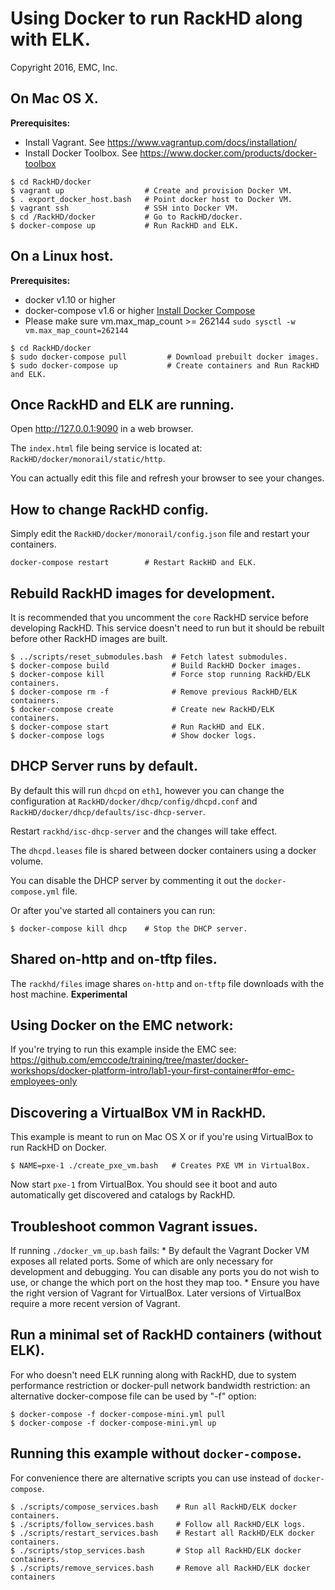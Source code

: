 # Using Docker to run RackHD along with ELK.

Copyright 2016, EMC, Inc.

## On Mac OS X.

**Prerequisites:**
  * Install Vagrant. See https://www.vagrantup.com/docs/installation/
  * Install Docker Toolbox. See https://www.docker.com/products/docker-toolbox

```
$ cd RackHD/docker
$ vagrant up                  # Create and provision Docker VM.
$ . export_docker_host.bash   # Point docker host to Docker VM.
$ vagrant ssh                 # SSH into Docker VM.
$ cd /RackHD/docker           # Go to RackHD/docker.
$ docker-compose up           # Run RackHD and ELK.
```

## On a Linux host.


**Prerequisites:**
  * docker v1.10 or higher
  * docker-compose v1.6 or higher [Install Docker Compose](https://docs.docker.com/compose/install/)
  * Please make sure vm.max_map_count >= 262144 ```sudo sysctl -w vm.max_map_count=262144```

```
$ cd RackHD/docker
$ sudo docker-compose pull         # Download prebuilt docker images.
$ sudo docker-compose up           # Create containers and Run RackHD and ELK.
```

## Once RackHD and ELK are running.

Open http://127.0.0.1:9090 in a web browser.

The `index.html` file being service is located at: `RackHD/docker/monorail/static/http`.

You can actually edit this file and refresh your browser to see your changes.

## How to change RackHD config.

Simply edit the `RackHD/docker/monorail/config.json` file and restart your containers.

```
docker-compose restart        # Restart RackHD and ELK.
```

## Rebuild RackHD images for development.

It is recommended that you uncomment the `core` RackHD service before developing RackHD. This service doesn't need to run but it should be rebuilt before other RackHD images are built.

```
$ ../scripts/reset_submodules.bash  # Fetch latest submodules.
$ docker-compose build              # Build RackHD Docker images.
$ docker-compose kill               # Force stop running RackHD/ELK containers.
$ docker-compose rm -f              # Remove previous RackHD/ELK containers.
$ docker-compose create             # Create new RackHD/ELK containers.
$ docker-compose start              # Run RackHD and ELK.
$ docker-compose logs               # Show docker logs.
```

## DHCP Server runs by default.

By default this will run `dhcpd` on `eth1`, however you can change the configuration at `RackHD/docker/dhcp/config/dhcpd.conf` and `RackHD/docker/dhcp/defaults/isc-dhcp-server`.

Restart `rackhd/isc-dhcp-server` and the changes will take effect.

The `dhcpd.leases` file is shared between docker containers using a docker volume.

You can disable the DHCP server by commenting it out the `docker-compose.yml` file.

Or after you've started all containers you can run:

```
$ docker-compose kill dhcp    # Stop the DHCP server.
```

## Shared on-http and on-tftp files.

The `rackhd/files` image shares `on-http` and `on-tftp` file downloads with the host machine. **Experimental**

## Using Docker on the EMC network:
If you're trying to run this example inside the EMC see:
https://github.com/emccode/training/tree/master/docker-workshops/docker-platform-intro/lab1-your-first-container#for-emc-employees-only

## Discovering a VirtualBox VM in RackHD.

This example is meant to run on Mac OS X or if you're using VirtualBox to run RackHD on Docker.

```
$ NAME=pxe-1 ./create_pxe_vm.bash   # Creates PXE VM in VirtualBox.
```

Now start `pxe-1` from VirtualBox. You should see it boot and auto automatically get discovered and catalogs by RackHD.

## Troubleshoot common Vagrant issues.
  If running `./docker_vm_up.bash` fails:
    * By default the Vagrant Docker VM exposes all related ports. Some of which are only necessary for development and debugging. You can disable any ports you do not wish to use, or change the which port on the host they map too.
    * Ensure you have the right version of Vagrant for VirtualBox. Later versions of VirtualBox require a more recent version of Vagrant.

## Run a minimal set of RackHD containers (without ELK).
For who doesn't need ELK running along with RackHD, due to system performance restriction or docker-pull network bandwidth restriction: an alternative docker-compose file can be used by "-f" option:

```
$ docker-compose -f docker-compose-mini.yml pull
$ docker-compose -f docker-compose-mini.yml up
```




## Running this example without `docker-compose`.

For convenience there are alternative scripts you can use instead of `docker-compose`.

```
$ ./scripts/compose_services.bash    # Run all RackHD/ELK docker containers.
$ ./scripts/follow_services.bash     # Follow all RackHD/ELK logs.
$ ./scripts/restart_services.bash    # Restart all RackHD/ELK docker containers.
$ ./scripts/stop_services.bash       # Stop all RackHD/ELK docker containers.
$ ./scripts/remove_services.bash     # Remove all RackHD/ELK docker containers
```
